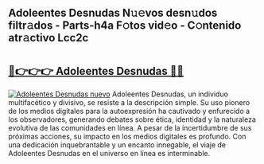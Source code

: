 ## Adoleentes Desnudas N𝚞𝚎vos desn𝚞dos filtr𝚊dos - Parts-h4a F𝚘tos vid𝚎o - C𝚘ntenido atr𝚊ctivo Lcc2c

# <h2><a href="http://mb8weg.tromn.icu/?c=Adoleentes+Desnudas">🔗👉👉👉 Adoleentes Desnudas 🔗🔗</a></h2>

[![Adoleentes Desnudas nuevo](https://i.imgur.com/pEAQMta.gif)](http://mb8weg.tromn.icu/?c=Adoleentes+Desnudas)
Adoleentes Desnudas, un individuo multifacético y divisivo, se resiste a la descripción simple. Su uso pionero de los medios digitales para la autoexpresión ha cautivado y enfurecido a los observadores, generando debates sobre ética, identidad y la naturaleza evolutiva de las comunidades en línea. A pesar de la incertidumbre de sus próximas acciones, su impacto en los medios digitales es profundo. Con una dedicación inquebrantable y un encanto innegable, el viaje de Adoleentes Desnudas en el universo en línea es interminable.
